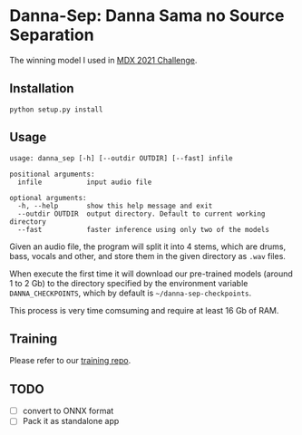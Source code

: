 # Danna-Sep: Danna Sama no Source Separation

The winning model I used in [MDX 2021 Challenge](https://www.aicrowd.com/challenges/music-demixing-challenge-ismir-2021/winners).

## Installation

```commandline
python setup.py install
```

## Usage

```
usage: danna_sep [-h] [--outdir OUTDIR] [--fast] infile

positional arguments:
  infile           input audio file

optional arguments:
  -h, --help       show this help message and exit
  --outdir OUTDIR  output directory. Default to current working directory
  --fast           faster inference using only two of the models
```

Given an audio file, the program will split it into 4 stems, which are drums, bass, vocals and other, and store them in the given directory as `.wav` files.

When execute the first time it will download our pre-trained models (around 1 to 2 Gb) to the directory specified by the environment variable `DANNA_CHECKPOINTS`, which by default is `~/danna-sep-checkpoints`.

This process is very time comsuming and require at least 16 Gb of RAM.

## Training

Please refer to our [training repo](https://github.com/yoyololicon/music-demixing-challenge-ismir-2021-entry).

## TODO

- [ ] convert to ONNX format
- [ ] Pack it as standalone app